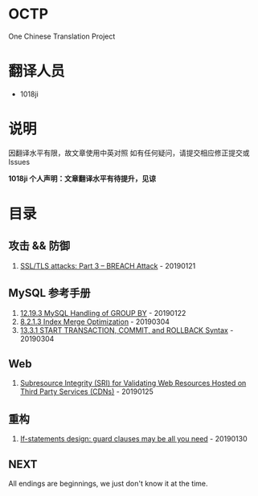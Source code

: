 # OCTP
One Chinese Translation Project

# 翻译人员
* 1018ji

# 说明
因翻译水平有限，故文章使用中英对照
如有任何疑问，请提交相应修正提交或 Issues

**1018ji 个人声明：文章翻译水平有待提升，见谅**

# 目录
## 攻击 && 防御
1. [SSL/TLS attacks: Part 3 – BREACH Attack](https://github.com/1018ji/OCTP/blob/master/201901/BREACH%20Attack.md) - 20190121

## MySQL 参考手册
1. [12.19.3 MySQL Handling of GROUP BY](https://github.com/1018ji/OCTP/blob/master/201901/%20MySQL%20Handling%20of%20GROUP%20BY.md) - 20190122
2. [8.2.1.3 Index Merge Optimization](https://github.com/1018ji/OCTP/blob/master/201903/Index%20Merge%20Optimization.md) - 20190304
3. [13.3.1 START TRANSACTION, COMMIT, and ROLLBACK Syntax](https://github.com/1018ji/OCTP/blob/master/201903/START%20TRANSACTION%2C%20COMMIT%2C%20and%20ROLLBACK%20Syntax.md) - 20190304

## Web
1. [Subresource Integrity (SRI) for Validating Web Resources Hosted on Third Party Services (CDNs)](https://github.com/1018ji/OCTP/blob/master/201901/Subresource%20Integrity%20(SRI)%20for%20Validating%20Web%20Resources%20Hosted%20on%20Third%20Party%20Services%20(CDNs).md) - 20190125

## 重构
1. [If-statements design: guard clauses may be all you need](https://github.com/1018ji/OCTP/blob/master/201901/If-statements%20design%20guard%20clauses%20may%20be%20all%20you%20need.md) - 20190130

## NEXT
All endings are beginnings, we just don't know it at the time.